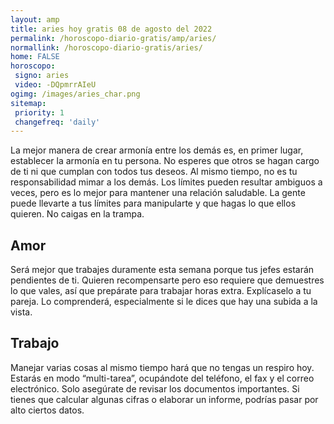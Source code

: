 ```yaml
---
layout: amp
title: aries hoy gratis 08 de agosto del 2022 
permalink: /horoscopo-diario-gratis/amp/aries/
normallink: /horoscopo-diario-gratis/aries/
home: FALSE
horoscopo:
 signo: aries
 video: -DQpmrrAIeU
ogimg: /images/aries_char.png
sitemap:
 priority: 1
 changefreq: 'daily'
---
```



La mejor manera de crear armonía entre los demás es, en primer lugar, establecer la armonía en tu persona. No esperes que otros se hagan cargo de ti ni que cumplan con todos tus deseos. Al mismo tiempo, no es tu responsabilidad mimar a los demás. Los límites pueden resultar ambiguos a veces, pero es lo mejor para mantener una relación saludable. La gente puede llevarte a tus límites para manipularte y que hagas lo que ellos quieren. No caigas en la trampa.

## Amor

Será mejor que trabajes duramente esta semana porque tus jefes estarán pendientes de ti. Quieren recompensarte pero eso requiere que demuestres lo que vales, así que prepárate para trabajar horas extra. Explícaselo a tu pareja. Lo comprenderá, especialmente si le dices que hay una subida a la vista.

## Trabajo

Manejar varias cosas al mismo tiempo hará que no tengas un respiro hoy. Estarás en modo “multi-tarea”, ocupándote del teléfono, el fax y el correo electrónico. Solo asegúrate de revisar los documentos importantes. Si tienes que calcular algunas cifras o elaborar un informe, podrías pasar por alto ciertos datos.